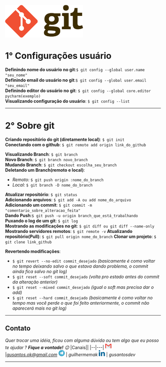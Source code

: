<img src="https://github.com/gusantos1/icons/blob/main/Git-Logo-2Color.png" width="50%">  

# 1° Configurações usuário  
**Definindo nome do usuário no git**:`$ git config --global user.name "seu_nome"`       
**Definindo email do usuário no git**:`$ git config --global user.email "seu_email"`     
**Definindo editor do usuário no git**: `$ git config --global core.editor pycharm(exemplo)`  
**Visualizando configuração do usuário**: `$ git config --list`

---

# 2° Sobre git
**Criando repositório do git (diretamente local)**: `$ git init`  
**Conectando com o github**: `$ git remote add origin link_do_github`
    
**Visualizando Branch**: `$ git branch`  
**Novo Branch**: `$ git branch novo_branch`  
**Mudando Branch**: `$ git checkout escolha_seu_branch`  
**Deletando um Branch(remoto e local)**:
* _Remoto:_ `$ git push origin :nome_do_branch`
* _Local:_ `$ git branch -D nome_do_branch`   
   
**Atualizar repositório**: `$ git status`      
**Adicionando arquivos**: `$ git add -A ou add nome_do_arquivo`    
**Adicionando um commit**: `$ git commit -m "comentario_sobre_alteracao_feita"`    
**Dando Push**:`$ git push -u origin branch_que_está_trabalhando`  
**Puxando o log de um git**: `$ git log`    
**Mostrando as modificações no git**: `$ git diff ou git diff --name-only`
**Mostrando servidores remotos**: `$ git remote -v`
**Atualizando repositório(Pull)**: `$ git pull origin nome_do_branch`
**Clonar um projeto**: `$ git clone link_github`
     
**Revertendo modificações**:  
* `$ git revert --no-edit commit_desejado` _(basicamente é como voltar no tempo deixando salvo o que estava dando problema, o commit ainda fica salvo no git log)_  
* `$ git reset --soft commit_desejado` _(volta pro estado antes do commit da alteração anterior)_ 
* `$ git reset --mixed commit_desejado` _(igual o soft mas precisa dar o add)_ 
* `$ git reset --hard commit_desejado` _(basicamente é como voltar no tempo mas você perde o que foi feito anteriormente, o commit não aparecerá mais no git log)_ 


---

## Contato
*Quer trocar uma idéia, ficou com alguma dúvida ou tem algo que eu posso te ajudar ? **Fique a vontade!** :wink:*
|Canais||
|--|---|
<img src="https://github.com/gusantos1/icons/blob/main/gmail.jpg" width="20" height="20"> |*gusantos.ok@gmail.com*
<img src="https://github.com/gusantos1/icons/blob/main/telegram.svg" width="20" height="20"> | *guilhermemak*
<img src="https://github.com/gusantos1/icons/blob/main/010-linkedin.svg" width="20" height="20"> | *gusantosdev*

---
